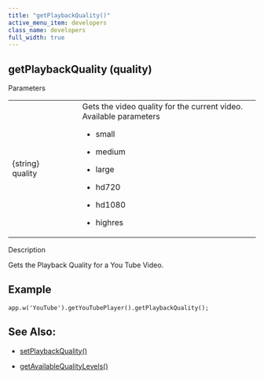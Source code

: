 ```yaml
---
title: "getPlaybackQuality()"
active_menu_item: developers
class_name: developers
full_width: true
---
```



## getPlaybackQuality (quality)

Parameters

<table>
<tr>
<td width="169">
{string} quality

</td>
<td width="17">
</td>
<td width="694">
Gets the video quality for the current video. Available parameters

 - small

 - medium

 - large

 - hd720

 - hd1080

 - highres

</td>
</tr>
</table>

Description

Gets the Playback Quality for a You Tube Video.

## Example

    app.w('YouTube').getYouTubePlayer().getPlaybackQuality();
   

## See Also:

 - [setPlaybackQuality()](setplaybackquality)

 - [getAvailableQualityLevels()](getavailablequalitylevels)

